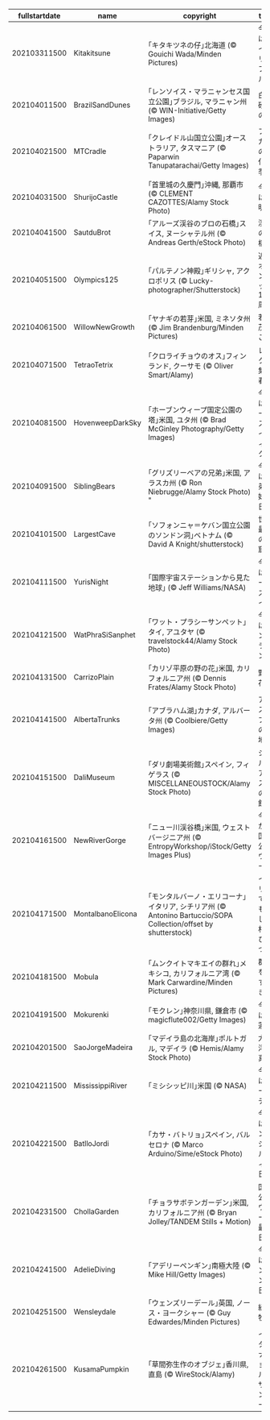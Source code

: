 |fullstartdate|name|copyright|title|image|
|--|--|--|--|--|
202103311500|Kitakitsune|｢キタキツネの仔｣北海道 (© Gouichi Wada/Minden Pictures)|今日はエイプリルフール|![](/ja-JP/2021/04/202103311500Kitakitsune.jpg)|
202104011500|BrazilSandDunes|｢レンソイス・マラニャンセス国立公園｣ブラジル, マラニャン州 (© WIN-Initiative/Getty Images)|白い砂丘の湖|![](/ja-JP/2021/04/202104011500BrazilSandDunes.jpg)|
202104021500|MTCradle|｢クレイドル山国立公園｣オーストラリア, タスマニア (© Paparwin Tanupatarachai/Getty Images)|ファガスの変化の季節|![](/ja-JP/2021/04/202104021500MTCradle.jpg)|
202104031500|ShurijoCastle|｢首里城の久慶門｣沖縄, 那覇市 (© CLEMENT CAZOTTES/Alamy Stock Photo)|今日は清明祭|![](/ja-JP/2021/04/202104031500ShurijoCastle.jpg)|
202104041500|SautduBrot|｢アルーズ渓谷のブロの石橋｣スイス, ヌーシャテル州 (© Andreas Gerth/eStock Photo)|渓谷の石橋|![](/ja-JP/2021/04/202104041500SautduBrot.jpg)|
202104051500|Olympics125|｢パルテノン神殿｣ギリシャ, アクロポリス (© Lucky-photographer/Shutterstock)|近代オリンピック 125 周年|![](/ja-JP/2021/04/202104051500Olympics125.jpg)|
202104061500|WillowNewGrowth|｢ヤナギの若芽｣米国, ミネソタ州 (© Jim Brandenburg/Minden Pictures)|若葉茂るころ|![](/ja-JP/2021/04/202104061500WillowNewGrowth.jpg)|
202104071500|TetraoTetrix|｢クロライチョウのオス｣フィンランド, クーサモ (© Oliver Smart/Alamy)|レックに集う春|![](/ja-JP/2021/04/202104071500TetraoTetrix.jpg)|
202104081500|HovenweepDarkSky|｢ホーブンウィープ国定公園の塔｣米国, ユタ州 (© Brad McGinley Photography/Getty Images)|今週はダークスカイウィーク|![](/ja-JP/2021/04/202104081500HovenweepDarkSky.jpg)|
202104091500|SiblingBears|｢グリズリーベアの兄弟｣米国, アラスカ州 (© Ron Niebrugge/Alamy Stock Photo) 	"|今日は兄弟姉妹の日|![](/ja-JP/2021/04/202104091500SiblingBears.jpg)|
202104101500|LargestCave|｢ソフォンニャ＝ケバン国立公園のソンドン洞｣ベトナム (© David A Knight/shutterstock)|世界最大の洞窟|![](/ja-JP/2021/04/202104101500LargestCave.jpg)|
202104111500|YurisNight|｢国際宇宙ステーションから見た地球｣ (© Jeff Williams/NASA)|今日はユーリズナイト|![](/ja-JP/2021/04/202104111500YurisNight.jpg)|
202104121500|WatPhraSiSanphet|｢ワット・プラシーサンペット｣タイ, アユタヤ (© travelstock44/Alamy Stock Photo)|今日はソンクラーン|![](/ja-JP/2021/04/202104121500WatPhraSiSanphet.jpg)|
202104131500|CarrizoPlain|｢カリゾ平原の野の花｣米国, カリフォルニア州 (© Dennis Frates/Alamy Stock Photo)|野の花|![](/ja-JP/2021/04/202104131500CarrizoPlain.jpg)|
202104141500|AlbertaTrunks|｢アブラハム湖｣カナダ, アルバータ州 (© Coolbiere/Getty Images)|アイスバブルの聖地|![](/ja-JP/2021/04/202104141500AlbertaTrunks.jpg)|
202104151500|DaliMuseum|｢ダリ劇場美術館｣スペイン, フィゲラス (© MISCELLANEOUSTOCK/Alamy Stock Photo)|シュルレアリスムの城館|![](/ja-JP/2021/04/202104151500DaliMuseum.jpg)|
202104161500|NewRiverGorge|｢ニュー川渓谷橋｣米国, ウェストバージニア州 (© EntropyWorkshop/iStock/Getty Images Plus)|今日から国立公園ウィーク|![](/ja-JP/2021/04/202104161500NewRiverGorge.jpg)|
202104171500|MontalbanoElicona|｢モンタルバーノ・エリコーナ｣イタリア, シチリア州 (© Antonino Bartuccio/SOPA Collection/offset by shutterstock)|イタリアで最も美しい村のひとつ|![](/ja-JP/2021/04/202104171500MontalbanoElicona.jpg)|
202104181500|Mobula|｢ムンクイトマキエイの群れ｣メキシコ, カリフォルニア湾 (© Mark Carwardine/Minden Pictures)|群れをなすとき|![](/ja-JP/2021/04/202104181500Mobula.jpg)|
202104191500|Mokurenki|｢モクレン｣神奈川県, 鎌倉市 (© magicflute002/Getty Images)|今日は木蓮忌|![](/ja-JP/2021/04/202104191500Mokurenki.jpg)|
202104201500|SaoJorgeMadeira|｢マデイラ島の北海岸｣ポルトガル, マデイラ (© Hemis/Alamy Stock Photo)|大西洋の真珠|![](/ja-JP/2021/04/202104201500SaoJorgeMadeira.jpg)|
202104211500|MississippiRiver|｢ミシシッピ川｣米国 (© NASA)|今日はアースデイ|![](/ja-JP/2021/04/202104211500MississippiRiver.jpg)|
202104221500|BatlloJordi|｢カサ・バトリョ｣スペイン, バルセロナ (© Marco Arduino/Sime/eStock Photo)|今日はサン・ジョルディの日|![](/ja-JP/2021/04/202104221500BatlloJordi.jpg)|
202104231500|ChollaGarden|｢チョラサボテンガーデン｣米国, カリフォルニア州 (© Bryan Jolley/TANDEM Stills + Motion)|国立公園ウィーク最終日|![](/ja-JP/2021/04/202104231500ChollaGarden.jpg)|
202104241500|AdelieDiving|｢アデリーペンギン｣南極大陸 (© Mike Hill/Getty Images)|今日はペンギンの日|![](/ja-JP/2021/04/202104241500AdelieDiving.jpg)|
202104251500|Wensleydale|｢ウェンズリーデール｣英国, ノース・ヨークシャー (© Guy Edwardes/Minden Pictures)|緑の牧場|![](/ja-JP/2021/04/202104251500Wensleydale.jpg)|
202104261500|KusamaPumpkin|｢草間弥生作のオブジェ｣香川県, 直島 (© WireStock/Alamy)|インターナショナルデザインデー|![](/ja-JP/2021/04/202104261500KusamaPumpkin.jpg)|
